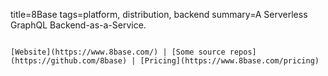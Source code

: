 title=8Base
tags=platform, distribution, backend
summary=A Serverless GraphQL Backend-as-a-Service.
~~~~~~

[Website](https://www.8base.com/) | [Some source repos](https://github.com/8base) | [Pricing](https://www.8base.com/pricing)



